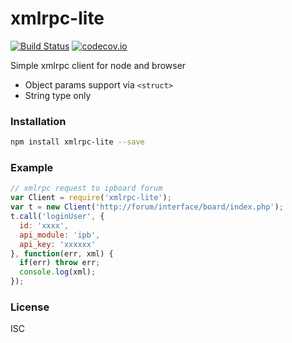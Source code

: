 # xmlrpc-lite
[![Build Status](https://travis-ci.org/pqx/xmlrpc-lite.svg)](https://travis-ci.org/pqx/xmlrpc-lite) [![codecov.io](http://codecov.io/github/pqx/xmlrpc-lite/coverage.svg?branch=master)](http://codecov.io/github/pqx/xmlrpc-lite?branch=master)

Simple xmlrpc client for node and browser
- Object params support via `<struct>`
- String type only

### Installation
``` sh
npm install xmlrpc-lite --save
```
### Example
``` javascript
// xmlrpc request to ipboard forum
var Client = require('xmlrpc-lite');
var t = new Client('http://forum/interface/board/index.php');
t.call('loginUser', {
  id: 'xxxx',
  api_module: 'ipb',
  api_key: 'xxxxxx'
}, function(err, xml) {
  if(err) throw err;
  console.log(xml);
});
```
### License
ISC
